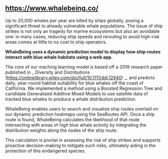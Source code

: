 ## https://www.whalebeing.co/

Up to 20,000 whales per year are killed by ships globally, posing a significant threat to already vulnerable whale populations. The issue of ship strikes is not only an tragedy for marine ecosystems but also an avoidable one: in many cases, reducing ship speeds and rerouting to avoid high-risk areas comes at little to no cost to ship operators.

**WhaleBeing uses a dynamic prediction model to display how ship routes interact with blue whale habitats using a web app.**

The core of our maching learning model is based off a 2019 research paper published in _ Diversity and Distributions (https://onlinelibrary.wiley.com/doi/full/10.1111/ddi.12940) _, and predicts daily, year-round habitat suitability for blue whales off the coast of California. We implemented a method using a Boosted Regression Tree and candidate Generalized Additive Mixed Models to use satellite data of tracked blue whales to produce a whale distribution prediction.

WhaleBeing enables users to search and visualize ship routes overlaid on our dynamic prediction heatmaps using the SeaRoutes API. Once a ship route is found, WhaleBeing calculates the likelihood of that route intersecting with areas of high blue whale activity by integrating the distribution weights along the nodes of the ship route.

This calculation is pivotal in assessing the risk of ship strikes and supports proactive decision-making to mitigate such risks, ultimately aiding in the protection of this endangered species.
